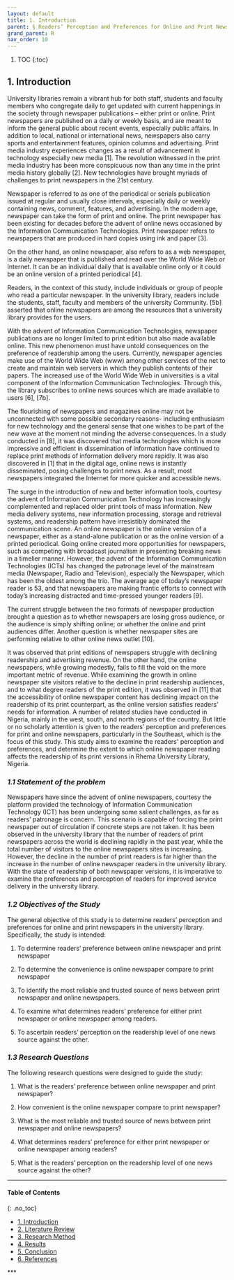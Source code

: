 ```yaml
---
layout: default
title: 1. Introduction
parent: § Readers’ Perception and Preferences for Online and Print Newspapers in the University Library   
grand_parent: R
nav_order: 10 
---
```

<style>
.dont-break-out {
  /* These are technically the same, but use both */
  overflow-wrap: break-word;
  word-wrap: break-word;

     -ms-word-break: break-all;
  /* This is the dangerous one in WebKit, as it breaks things wherever */
  word-break: break-all;
  /* Instead use this non-standard one: */
  word-break: break-word;
}

.youtube-container {
    position: relative;
    width: 100%;
    height: 0;
    padding-bottom: 56.25%;
}
.youtube-video {
    position: absolute;
    top: 0;
    left: 0;
    width: 100%;
    height: 100%;
}

</style>

<div class="dont-break-out" markdown="1">

1. TOC
{:toc}

## 1. Introduction
University libraries remain a vibrant hub for both staff, students and faculty members who congregate daily to get updated with current happenings in the society through newspaper publications – either print or online. Print newspapers are published on a daily or weekly basis, and are meant to inform the general public about recent events, especially public affairs. In addition to local, national or international news, newspapers also carry sports and entertainment features, opinion columns and advertising. Print media industry experiences changes as a result of advancement in technology especially new media [1]. The revolution witnessed in the print media industry has been more conspicuous now than any time in the print media history globally [2]. New technologies have brought myriads of challenges to print newspapers in the 21st century.

Newspaper is referred to as one of the periodical or serials publication issued at regular and usually close intervals, especially daily or weekly containing news, comment, features, and advertising. In the modern age, newspaper can take the form of print and online. The print newspaper has been existing for decades before the advent of online news occasioned by the Information Communication Technologies. Print newspaper refers to newspapers that are produced in hard copies using ink and paper [3].

On the other hand, an online newspaper, also refers to as a web newspaper, is a daily newspaper that is published and read over the World Wide Web or Internet. It can be an individual daily that is available online only or it could be an online version of a printed periodical [4].

Readers, in the context of this study, include individuals or group of people who read a particular newspaper. In the university library, readers include the students, staff, faculty and members of the university Community. [5b] asserted that online newspapers are among the resources that a university library provides for the users.

With the advent of Information Communication Technologies, newspaper publications are no longer limited to print edition but also made available online. This new phenomenon must have untold consequences on the preference of readership among the users. Currently, newspaper agencies make use of the World Wide Web (www) among other services of the net to create and maintain web servers in which they publish contents of their papers. The increased use of the World Wide Web in universities is a vital component of the Information Communication Technologies. Through this, the library subscribes to online news sources which are made available to users [6], [7b].

The flourishing of newspapers and magazines online may not be unconnected with some possible secondary reasons- including enthusiasm for new technology and the general sense that one wishes to be part of the new wave at the moment not minding the adverse consequences. In a study conducted in [8], it was discovered that media technologies which is more impressive and efficient in dissemination of information have continued to replace print methods of information delivery more rapidly. It was also discovered in [1] that in the digital age, online news is instantly disseminated, posing challenges to print news. As a result, most newspapers integrated the Internet for more quicker and accessible news.

The surge in the introduction of new and better information tools, courtesy the advent of Information Communication Technology has increasingly complemented and replaced older print tools of mass information. New media delivery systems, new information processing, storage and retrieval systems, and readership pattern have irresistibly dominated the communication scene. An online newspaper is the online version of a newspaper, either as a stand-alone publication or as the online version of a printed periodical. Going online created more opportunities for newspapers, such as competing with broadcast journalism in presenting breaking news in a timelier manner. However, the advent of the Information Communication Technologies (ICTs) has changed the patronage level of the mainstream media (Newspaper, Radio and Television), especially the Newspaper, which has been the oldest among the trio. The average age of today’s newspaper reader is 53, and that newspapers are making frantic efforts to connect with today’s increasing distracted and time-pressed younger readers [9].

The current struggle between the two formats of newspaper production brought a question as to whether newspapers are losing gross audience, or the audience is simply shifting online; or whether the online and print audiences differ. Another question is whether newspaper sites are performing relative to other online news outlet [10].

It was observed that print editions of newspapers struggle with declining readership and advertising revenue. On the other hand, the online newspapers, while growing modestly, fails to fill the void on the more important metric of revenue. While examining the growth in online newspaper site visitors relative to the decline in print readership audiences, and to what degree readers of the print edition, it was observed in [11] that the accessibility of online newspaper content has declining impact on the readership of its print counterpart, as the online version satisfies readers’ needs for information. A number of related studies have conducted in Nigeria, mainly in the west, south, and north regions of the country. But little or no scholarly attention is given to the readers’ perception and preferences for print and online newspapers, particularly in the Southeast, which is the focus of this study. This study aims to examine the readers' perception and preferences, and determine the extent to which online newspaper reading affects the readership of its print versions in Rhema University Library, Nigeria.

### *1.1 Statement of the problem*
Newspapers have since the advent of online newspapers, courtesy the platform provided the technology of Information Communication Technology (ICT) has been undergoing some salient challenges, as far as readers’ patronage is concern. This scenario is capable of forcing the print newspaper out of circulation if concrete steps are not taken. It has been observed in the university library that the number of readers of print newspapers across the world is declining rapidly in the past year, while the total number of visitors to the online newspapers sites is increasing. However, the decline in the number of print readers is far higher than the increase in the number of online newspaper readers in the university library. With the state of readership of both newspaper versions, it is imperative to examine the preferences and perception of readers for improved service delivery in the university library.

### *1.2 Objectives of the Study*
The general objective of this study is to determine readers’ perception and preferences for online and print newspapers in the university library. Specifically, the study is intended:

1. To determine readers’ preference between online newspaper and print newspaper 

2. To determine the convenience is online newspaper compare to print newspaper 

3. To identify the most reliable and trusted source of news between print newspaper and online newspapers.

4. To examine what determines readers’ preference for either print newspaper or online newspaper among readers. 

5. To ascertain readers’ perception on the readership level of one news source against the other.

### *1.3 Research Questions*
The following research questions were designed to guide the study: 

1. What is the readers’ preference between online newspaper and print newspaper? 

2. How convenient is the online newspaper compare to print newspaper? 

3. What is the most reliable and trusted source of news between print newspaper and online newspapers? 

4. What determines readers’ preference for either print newspaper or online newspaper among readers? 

5. What is the readers’ perception on the readership level of one news source against the other?

***

#### Table of Contents
{: .no_toc}

<ul><li> <a href="/docs/R/Readers’-Perception-and-Preferences-for-Online-and-Print-Newspapers-in-the-University-Library-1/">
1. Introduction</a></li><li> <a href="/docs/R/Readers’-Perception-and-Preferences-for-Online-and-Print-Newspapers-in-the-University-Library-2/">
2. Literature Review</a></li><li> <a href="/docs/R/Readers’-Perception-and-Preferences-for-Online-and-Print-Newspapers-in-the-University-Library-3/">
3. Research Method</a></li><li> <a href="/docs/R/Readers’-Perception-and-Preferences-for-Online-and-Print-Newspapers-in-the-University-Library-4/">
4. Results</a></li><li> <a href="/docs/R/Readers’-Perception-and-Preferences-for-Online-and-Print-Newspapers-in-the-University-Library-5/">
5. Conclusion</a></li><li> <a href="/docs/R/Readers’-Perception-and-Preferences-for-Online-and-Print-Newspapers-in-the-University-Library-6/">
6. References</a></li></ul>
***

</div>
